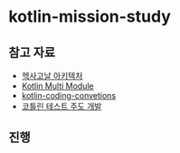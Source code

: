 # kotlin-mission-study

## 참고 자료
- [헥사고날 아키텍처](https://www.baeldung.com/hexagonal-architecture-ddd-spring)
- [Kotlin Multi Module](https://techblog.woowahan.com/12720/)
- [kotlin-coding-convetions](https://kotlinlang.org/docs/coding-conventions.html)
- [코틀린 테스트 주도 개발](https://www.jetbrains.com/help/idea/tdd-with-kotlin.html)


## 진행 


